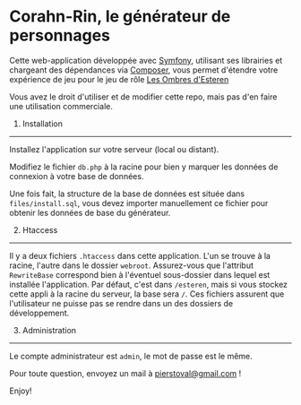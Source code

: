 Corahn-Rin, le générateur de personnages
========================

Cette web-application développée avec [Symfony][1], utilisant ses librairies et chargeant des dépendances via [Composer][2], vous permet d'étendre votre expérience de jeu pour le jeu de rôle [Les Ombres d'Esteren][3]

Vous avez le droit d'utiliser et de modifier cette repo, mais pas d'en faire une utilisation commerciale.

1) Installation
----------------------------------

Installez l'application sur votre serveur (local ou distant).

Modifiez le fichier `db.php` à la racine pour bien y marquer les données de connexion à votre base de données.

Une fois fait, la structure de la base de données est située dans `files/install.sql`, vous devez importer manuellement ce fichier pour obtenir les données de base du générateur.

2) Htaccess
-------------------------------------

Il y a deux fichiers `.htaccess` dans cette application. L'un se trouve à la racine, l'autre dans le dossier `webroot`.
Assurez-vous que l'attribut `RewriteBase` correspond bien à l'éventuel sous-dossier dans lequel est installée l'application.
Par défaut, c'est dans `/esteren`, mais si vous stockez cette appli à la racine du serveur, la base sera `/`.
Ces fichiers assurent que l'utilisateur ne puisse pas se rendre dans un des dossiers de développement.

3) Administration
--------------------------------

Le compte administrateur est `admin`, le mot de passe est le même.

Pour toute question, envoyez un mail à pierstoval@gmail.com !

Enjoy!

[1]:  http://symfony.com/
[2]:  http://getcomposer.org/
[3]:  http://www.esteren.org/
